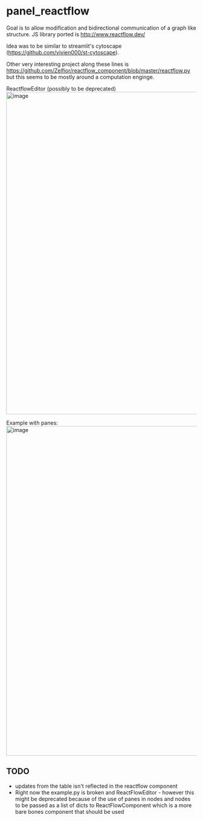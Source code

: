 # panel_reactflow

Goal is to allow modification and bidirectional communication of a graph like structure. JS library ported is http://www.reactflow.dev/

Idea was to be similar to streamlit's cytoscape (https://github.com/vivien000/st-cytoscape).

Other very interesting project along these lines is https://github.com/Zelfior/reactflow_component/blob/master/reactflow.py but this seems to be mostly around a computation enginge.

ReactflowEditor (possibly to be deprecated)
<img width="1718" height="854" alt="image" src="https://github.com/user-attachments/assets/39b952cf-a64e-4b3b-94f6-0a7380164038" />

Example with panes:
<img width="1474" height="873" alt="image" src="https://github.com/user-attachments/assets/136c5e6f-c09d-4ff4-9a28-d06bebfbff6c" />


## TODO
* updates from the table isn't reflected in the reactflow component
* Right now the example.py is broken and ReactFlowEditor - however this might be deprecated because of the use of panes in nodes and nodes to be passed as a list of dicts to ReactFlowComponent which is a more bare bones component that should be used
